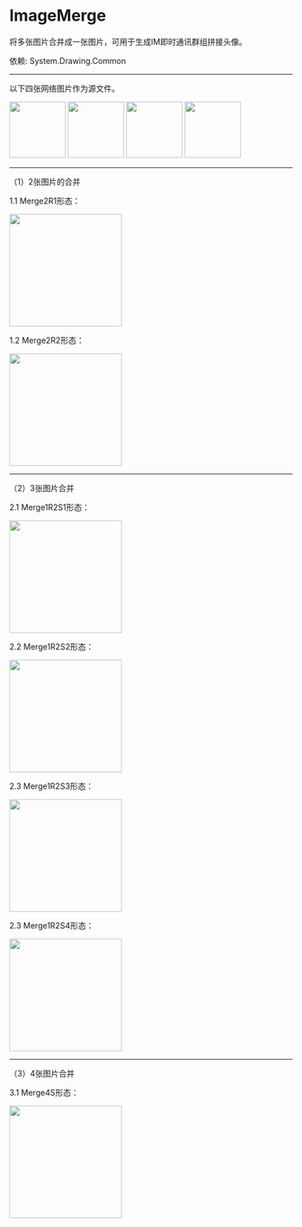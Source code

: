 # ImageMerge
将多张图片合并成一张图片，可用于生成IM即时通讯群组拼接头像。

依赖: System.Drawing.Common

-----------------------------------------------------------------------

以下四张网络图片作为源文件。

<img src="https://avatars2.githubusercontent.com/u/5965882?s=460&v=4" width = "100" height = "100" left />
<img src="https://avatars2.githubusercontent.com/u/2503423?s=460&v=4" width = "100" height = "100"  left/>
<img src="https://avatars2.githubusercontent.com/u/499550?s=460&v=4" width = "100" height = "100"  left/>
<img src="https://avatars2.githubusercontent.com/u/233907?s=400&v=4" width = "100" height = "100"  left/>

------------------------------------------------------------------------

（1）2张图片的合并

1.1 Merge2R1形态：

<img src="https://github.com/night-king/ImageMerge/blob/master/src/ImageMerge.ConsoleTest/%E6%B5%8B%E8%AF%95%E7%BB%93%E6%9E%9C/%E7%BD%91%E7%BB%9C%E5%9B%BE%E7%89%87-Merge2R1.png?raw=true" width = "200" height = "200" />
 
1.2 Merge2R2形态：
 
 <img src="https://github.com/night-king/ImageMerge/blob/master/src/ImageMerge.ConsoleTest/%E6%B5%8B%E8%AF%95%E7%BB%93%E6%9E%9C/%E7%BD%91%E7%BB%9C%E5%9B%BE%E7%89%87-Merge2R2.png?raw=true" width = "200" height = "200" />

 -------------------------------------------------------------------------------
（2）3张图片合并
 
2.1 Merge1R2S1形态：
 
 <img src="https://github.com/night-king/ImageMerge/blob/master/src/ImageMerge.ConsoleTest/%E6%B5%8B%E8%AF%95%E7%BB%93%E6%9E%9C/%E7%BD%91%E7%BB%9C%E5%9B%BE%E7%89%87-Merge1R2S1.png?raw=true" width = "200" height = "200" />
 
 
2.2 Merge1R2S2形态：
 
 <img src="https://github.com/night-king/ImageMerge/blob/master/src/ImageMerge.ConsoleTest/%E6%B5%8B%E8%AF%95%E7%BB%93%E6%9E%9C/%E7%BD%91%E7%BB%9C%E5%9B%BE%E7%89%87-Merge1R2S2.png?raw=true" width = "200" height = "200" />
 

 
2.3 Merge1R2S3形态：
 
 <img src="https://github.com/night-king/ImageMerge/blob/master/src/ImageMerge.ConsoleTest/%E6%B5%8B%E8%AF%95%E7%BB%93%E6%9E%9C/%E7%BD%91%E7%BB%9C%E5%9B%BE%E7%89%87-Merge1R2S3.png?raw=true" width = "200" height = "200" />
  
 
 2.3 Merge1R2S4形态：
 
 <img src="https://github.com/night-king/ImageMerge/blob/master/src/ImageMerge.ConsoleTest/%E6%B5%8B%E8%AF%95%E7%BB%93%E6%9E%9C/%E7%BD%91%E7%BB%9C%E5%9B%BE%E7%89%87-Merge1R2S4.png?raw=true" width = "200" height = "200" />
 
-------------------------------------------------------------------------------
（3）4张图片合并

 3.1 Merge4S形态：
 
 <img src="https://github.com/night-king/ImageMerge/blob/master/src/ImageMerge.ConsoleTest/%E6%B5%8B%E8%AF%95%E7%BB%93%E6%9E%9C/%E7%BD%91%E7%BB%9C%E5%9B%BE%E7%89%87-Merge4S.png?raw=true" width = "200" height = "200" />

 
 
